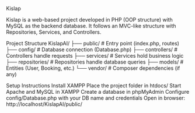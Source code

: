 Kislap

Kislap is a web-based project developed in PHP (OOP structure) with MySQL as the backend database. It follows an MVC-like structure with Repositories, Services, and Controllers.

Project Structure
KislapAI/
 ├── public/               # Entry point (index.php, routes)
 ├── config/               # Database connection (Database.php)
 ├── controllers/          # Controllers handle requests
 ├── services/             # Services hold business logic
 ├── repositories/         # Repositories handle database queries
 ├── models/               # Entities (User, Booking, etc.)
 └── vendor/               # Composer dependencies (if any)

 Setup Instructions
Install XAMPP
Place the project folder in htdocs/
Start Apache and MySQL in XAMPP
Create a database in phpMyAdmin
Configure config/Database.php with your DB name and credentials
Open in browser:
http://localhost/KislapAI/public/
